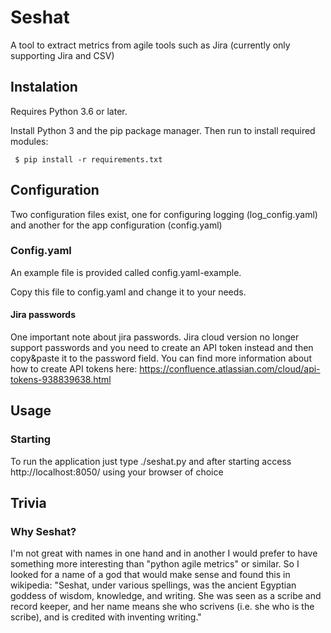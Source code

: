# Seshat

A tool to extract metrics from agile tools such as Jira (currently only supporting Jira and CSV)

## Instalation

Requires Python 3.6 or later.

Install Python 3 and the pip package manager. Then run to install required modules:

     $ pip install -r requirements.txt
     
## Configuration

Two configuration files exist, one for configuring logging (log_config.yaml) and another for the app configuration (config.yaml)

### Config.yaml
An example file is provided called config.yaml-example.

Copy this file to config.yaml and change it to your needs.

#### Jira passwords

One important note about jira passwords. Jira cloud version no longer support passwords and you need to create an API token instead and then copy&paste it to the password field.
You can find more information about how to create API tokens here:
https://confluence.atlassian.com/cloud/api-tokens-938839638.html

## Usage
### Starting
To run the application just type ./seshat.py and after starting access http://localhost:8050/ using your browser of choice

## Trivia
### Why Seshat?
I'm not great with names in one hand and in another I would prefer to have something more interesting than "python agile metrics" or similar. So I looked for a name of a god that would make sense and found this in wikipedia:
"Seshat, under various spellings, was the ancient Egyptian goddess of wisdom, knowledge, and writing. She was seen as a scribe and record keeper, and her name means she who scrivens (i.e. she who is the scribe), and is credited with inventing writing."
